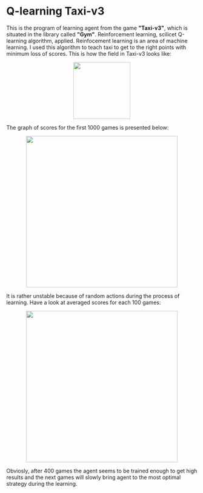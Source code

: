 # Q-learning Taxi-v3
This is the program of learning agent from the game <b>"Taxi-v3"</b>, which is situated in the library called <b>"Gym"</b>. Reinforcement 
learning, scilicet Q-learning algorithm, applied. Reinfocement learning is an area of machine learning. I used this algorithm to teach 
taxi to get to the right points with minimum loss of scores. This is how the field in Taxi-v3 looks like:
<p align="center">
<img src="https://www.novatec-gmbh.de/wp-content/uploads/ezgif.com-video-to-gif.gif" width="150">
</p>
The graph of scores for the first 1000 games is presented below:
<p align="center">
<img src="https://sun1-26.userapi.com/yffDmUorQgYpyiWvPkvTFsEfUePA1teC-weMTw/U3-7IckcQDE.jpg" width="400">
</p>
It is rather unstable because of random actions during the process of learning. Have a look at averaged scores for each 100 games:
<p align="center">
<img src="https://sun1-85.userapi.com/3udP3MTcsP5Ox_BQHEFN-5RVi4vRzxKA12D70Q/766ofA2ZR-w.jpg" width="400">
</p>
Obviosly, after 400 games the agent seems to be trained enough to get high results and the next games will slowly bring agent to the most 
optimal strategy during the learning.
